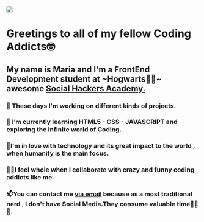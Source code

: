 <!DOCTYPE html>
<html lang="en">
  <head>
    <meta charset="UTF-8" />
    <meta name="viewport" content="width=device-width, initial-scale=1.0" />
    <title>Maria Barkouzou</title>
    <link
      rel="stylesheet"
      href="https://fonts.googleapis.com/css?family=Tangerine"
    />
    <link
      rel="icon"
      type="image/png"
      href="https://yt3.ggpht.com/ytc/AAUvwnjV75PaapOP_D6dQX12_MDPkSI3MB88ENUP73t5=s900-c-k-c0x00ffffff-no-rj"
    />

  </head>
  <body>
    <div class="container">
      <img src="https://i.pinimg.com/originals/73/36/d7/7336d75e527acb303e9a14fa2ce20e81.gif">
      <h1>Greetings to all of my fellow Coding Addicts🤓</h1>
      <h2>
        My name is Maria and I'm a FrontEnd Development student at ~Hogwarts🧙‍♂️~
        awesome
        <a href="https://socialhackersacademy.org">Social Hackers Academy.</a>
      </h2>
      <h3>🔭 These days I'm working on different kinds of projects.</h3>
      <h3>
        🌱 I’m currently learning HTML5 - CSS - JAVASCRIPT and exploring the
        infinite world of Coding.
      </h3>
      <h3>
        💞I'm in love with technology and its great impact to the world , when
        humanity is the main focus.
      </h3>
      <h3>
        👯‍♀️I feel whole when I collaborate with crazy and funny coding addicts
        like me.
      </h3>
      <h3>
        📫You can contact me
        <a href="mailto:mbarkouzou@gmail.com"> via email</a> because as a most
        traditional nerd , I don't have Social Media.They consume valuable
        time🙈🙉🙊.
      </h3>
    </div>
  </body>
</html>
